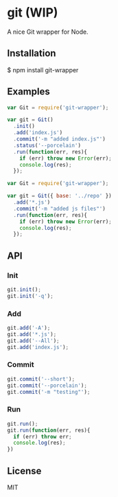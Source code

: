 
# git (WIP)

A nice Git wrapper for Node.

## Installation

  $ npm install git-wrapper

## Examples

```js
var Git = require('git-wrapper');

var git = Git()
  .init()
  .add('index.js')
  .commit('-m "added index.js"')
  .status('--porcelain')
  .run(function(err, res){
    if (err) throw new Error(err);
    console.log(res);
  });
```

```js
var Git = require('git-wrapper');

var git = Git({ base: '../repo' })
  .add('*.js')
  .commit('-m "added js files"')
  .run(function(err, res){
    if (err) throw new Error(err);
    console.log(res);
  });
```

## API

### Init

```js
git.init();
git.init('-q');
```
### Add

```js
git.add('-A');
git.add('*.js');
git.add('--All');
git.add('index.js');
```

### Commit

```js
git.commit('--short');
git.commit('--porcelain');
git.commit('-m "testing"');
```

### Run

```js
git.run();
git.run(function(err, res){
  if (err) throw err;
  console.log(res);
})
```

## License

MIT
